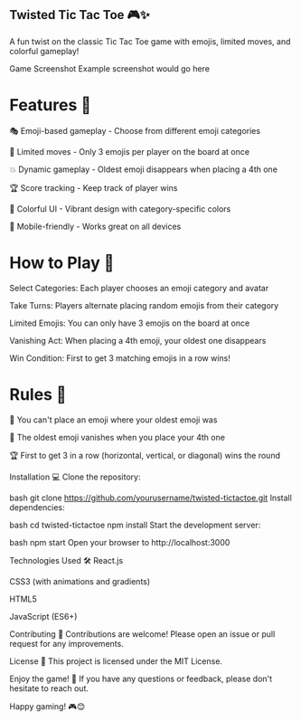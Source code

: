 ## Twisted Tic Tac Toe 🎮✨ ##
A fun twist on the classic Tic Tac Toe game with emojis, limited moves, and colorful gameplay!

Game Screenshot Example screenshot would go here

# Features 🌟 #
🎭 Emoji-based gameplay - Choose from different emoji categories

🔄 Limited moves - Only 3 emojis per player on the board at once

💥 Dynamic gameplay - Oldest emoji disappears when placing a 4th one

🏆 Score tracking - Keep track of player wins

🌈 Colorful UI - Vibrant design with category-specific colors

📱 Mobile-friendly - Works great on all devices

# How to Play 📖 #
Select Categories: Each player chooses an emoji category and avatar

Take Turns: Players alternate placing random emojis from their category

Limited Emojis: You can only have 3 emojis on the board at once

Vanishing Act: When placing a 4th emoji, your oldest one disappears

Win Condition: First to get 3 matching emojis in a row wins!

# Rules 🧐 #
🚫 You can't place an emoji where your oldest emoji was

🔄 The oldest emoji vanishes when you place your 4th one

🏆 First to get 3 in a row (horizontal, vertical, or diagonal) wins the round

Installation 💻
Clone the repository:

bash
git clone https://github.com/yourusername/twisted-tictactoe.git
Install dependencies:

bash
cd twisted-tictactoe
npm install
Start the development server:

bash
npm start
Open your browser to http://localhost:3000

Technologies Used 🛠️
React.js

CSS3 (with animations and gradients)

HTML5

JavaScript (ES6+)

Contributing 🤝
Contributions are welcome! Please open an issue or pull request for any improvements.

License 📄
This project is licensed under the MIT License.

Enjoy the game! 🎉 If you have any questions or feedback, please don't hesitate to reach out.

Happy gaming! 🎮😊